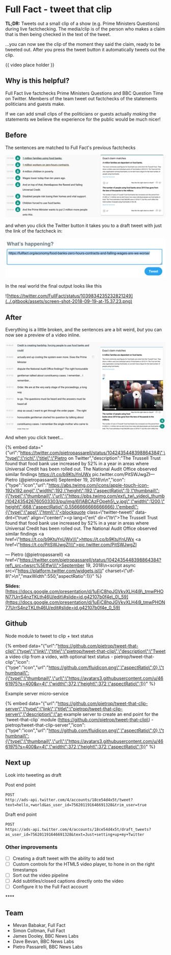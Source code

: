 # Full Fact - tweet that clip

**TL;DR:** Tweets out a small clip of a show \(e.g. Prime Ministers Questions\) during live factchecking. The media/clip is of the person who makes a claim that is then being checked in the text of the tweet.

...you can now see the clip of the moment they said the claim, ready to be tweeted out. After you press the tweet button it automatically tweets out the clip.

{{ video place holder }}



## **Why is this helpful?** 

Full Fact live factchecks Prime Ministers Questions and BBC Question Time on Twitter. Members of the team tweet out factchecks of the statements politicians and guests make.

If we can add small clips of the politicians or guests actually _making_ the statements we believe the experience for the public would be much nicer!

## **Before**

The sentences are matched to Full Fact's previous factchecks

![](../.gitbook/assets/screen-shot-2018-09-19-at-15.53.29.png)

and when you click the Twitter button it takes you to a draft tweet with just the link of the factcheck in:

![Example draft tweet window, with just a link](../.gitbook/assets/screen-shot-2018-09-19-at-15.54.53.png)

In the real world the final output looks like this

![https://twitter.com/FullFact/status/1039834235232821249](../.gitbook/assets/screen-shot-2018-09-19-at-15.37.23.png)

## **After**

Everything is a little broken, and the sentences are a bit weird, _but_ you can now see a preview of a video inline. 

![](../.gitbook/assets/screen-shot-2018-09-19-at-15.50.44.png)

And when you click tweet...

{% embed data="{\"url\":\"https://twitter.com/pietropassarell/status/1042435448398864384\",\"type\":\"rich\",\"title\":\"Pietro on Twitter\",\"description\":\"The Trussell Trust found that food bank use increased by 52% in a year in areas where Universal Credit has been rolled out. The National Audit Office observed similar findings https://t.co/b9KtuYnUWx pic.twitter.com/PitSWJwgZI— Pietro \(@pietropassarell\) September 19, 2018\\n\\n\",\"icon\":{\"type\":\"icon\",\"url\":\"https://abs.twimg.com/icons/apple-touch-icon-192x192.png\",\"width\":192,\"height\":192,\"aspectRatio\":1},\"thumbnail\":{\"type\":\"thumbnail\",\"url\":\"https://pbs.twimg.com/ext\_tw\_video\_thumb/1042435426760503303/pu/img/6I1ABCAzFOpeh5\_y.jpg\",\"width\":1200,\"height\":668,\"aspectRatio\":0.5566666666666666},\"embed\":{\"type\":\"app\",\"html\":\"<blockquote class=\\\"twitter-tweet\\\" data-dnt=\\\"true\\\" align=\\\"center\\\"><p lang=\\\"en\\\" dir=\\\"ltr\\\">The Trussell Trust found that food bank use increased by 52% in a year in areas where Universal Credit has been rolled out. The National Audit Office observed similar findings <a href=\\\"https://t.co/b9KtuYnUWx\\\">https://t.co/b9KtuYnUWx</a> <a href=\\\"https://t.co/PitSWJwgZI\\\">pic.twitter.com/PitSWJwgZI</a></p>&mdash; Pietro \(@pietropassarell\) <a href=\\\"https://twitter.com/pietropassarell/status/1042435448398864384?ref\_src=twsrc%5Etfw\\\">September 19, 2018</a></blockquote>\\n<script async src=\\\"https://platform.twitter.com/widgets.js\\\" charset=\\\"utf-8\\\"></script>\\n\",\"maxWidth\":550,\"aspectRatio\":1}}" %}

**Slides:** [https://docs.google.com/presentation/d/1uEjC8hpJGVkvXLH4i9\_tmwPHON77UrrS4nzTKLth46U/edit\#slide=id.g42107b0f4e\_0\_59](https://docs.google.com/presentation/d/1uEjC8hpJGVkvXLH4i9_tmwPHON77UrrS4nzTKLth46U/edit#slide=id.g42107b0f4e_0_59) 



## Github

Node module to tweet to clip + text status

{% embed data="{\"url\":\"https://github.com/pietrop/tweet-that-clip\",\"type\":\"link\",\"title\":\"pietrop/tweet-that-clip\",\"description\":\"Tweet a video clip from a video, with optional text status - pietrop/tweet-that-clip\",\"icon\":{\"type\":\"icon\",\"url\":\"https://github.com/fluidicon.png\",\"aspectRatio\":0},\"thumbnail\":{\"type\":\"thumbnail\",\"url\":\"https://avatars3.githubusercontent.com/u/4661975?s=400&v=4\",\"width\":372,\"height\":372,\"aspectRatio\":1}}" %}

Example server micro-service 

{% embed data="{\"url\":\"https://github.com/pietrop/tweet-that-clip-server\",\"type\":\"link\",\"title\":\"pietrop/tweet-that-clip-server\",\"description\":\"an example server to create an end point for the \`tweet-that-clip\` module  \(https://github.com/pietrop/tweet-that-clip\) - pietrop/tweet-that-clip-server\",\"icon\":{\"type\":\"icon\",\"url\":\"https://github.com/fluidicon.png\",\"aspectRatio\":0},\"thumbnail\":{\"type\":\"thumbnail\",\"url\":\"https://avatars3.githubusercontent.com/u/4661975?s=400&v=4\",\"width\":372,\"height\":372,\"aspectRatio\":1}}" %}

## Next up 

Look into tweeting as draft  


Post end point

```text
POST 
http://ads-api.twitter.com/4/accounts/18ce54d4x5t/tweet?text=hello,+world&as_user_id=756201191646691328&trim_user=true  

```

Draft end point

```text
POST 
https://ads-api.twitter.com/4/accounts/18ce54d4x5t/draft_tweets?as_user_id=756201191646691328&text=Just+setting+up+my+Twitter
```

### Other improvements

* [ ] Creating a draft tweet with the ability to add text
* [ ] Custom controls for the HTML5 video player, to hone in on the right timestamps
* [ ] Sort out the video pipeline
* [ ] Add subtitles/closed captions directly onto the video
* [ ] Configure it to the Full Fact account

\*\*\*\*

## **Team**

* Mevan Babakar, Full Fact 
* Simon Coltman, Full Fact 
* James Dooley, BBC News Labs
* Dave Bevan, BBC News Labs
* Pietro Passarelli, BBC News Labs

